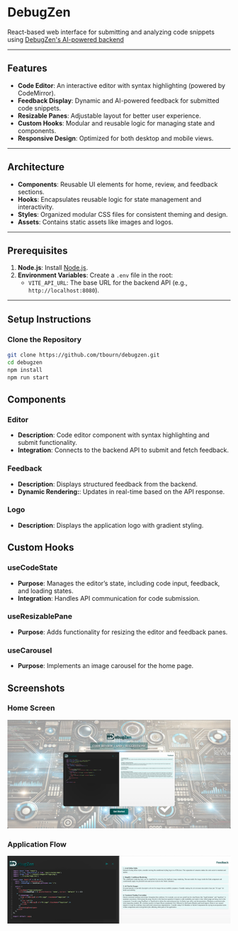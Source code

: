 # DebugZen

React-based web interface for submitting and analyzing code snippets using [DebugZen's AI-powered backend](https://github.com/tbourn/debugzen-backend)

---

## Features

- **Code Editor**: An interactive editor with syntax highlighting (powered by CodeMirror).
- **Feedback Display**: Dynamic and AI-powered feedback for submitted code snippets.
- **Resizable Panes**: Adjustable layout for better user experience.
- **Custom Hooks**: Modular and reusable logic for managing state and components.
- **Responsive Design**: Optimized for both desktop and mobile views.

---

## Architecture

- **Components**: Reusable UI elements for home, review, and feedback sections.
- **Hooks**: Encapsulates reusable logic for state management and interactivity.
- **Styles**: Organized modular CSS files for consistent theming and design.
- **Assets**: Contains static assets like images and logos.

---

## Prerequisites

1. **Node.js**: Install [Node.js](https://nodejs.org/).
2. **Environment Variables**: Create a `.env` file in the root:
   - `VITE_API_URL`: The base URL for the backend API (e.g., `http://localhost:8080`).

---

## Setup Instructions

### Clone the Repository

```bash
git clone https://github.com/tbourn/debugzen.git
cd debugzen
npm install
npm run start
```

## Components

### Editor

- **Description**: Code editor component with syntax highlighting and submit functionality.
- **Integration**: Connects to the backend API to submit and fetch feedback.

### Feedback

- **Description**: Displays structured feedback from the backend.
- **Dynamic Rendering:**: Updates in real-time based on the API response.

### Logo

- **Description**: Displays the application logo with gradient styling.

## Custom Hooks

### useCodeState

- **Purpose**: Manages the editor’s state, including code input, feedback, and loading states.
- **Integration**: Handles API communication for code submission.

### useResizablePane

- **Purpose**: Adds functionality for resizing the editor and feedback panes.

### useCarousel

- **Purpose**: Implements an image carousel for the home page.

## Screenshots

### Home Screen

![Home Screen](public/images/app-home.png)

### Application Flow

![Application Flow](public/images/app-flow.png)
